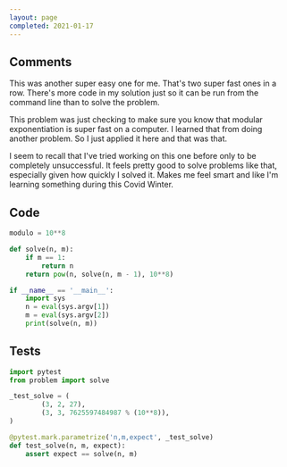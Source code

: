 ```yaml
---
layout: page
completed: 2021-01-17
---
```


## Comments

This was another super easy one for me.  That's two super fast ones in a row.
There's more code in my solution just so it can be run from the command line
than to solve the problem.

This problem was just checking to make sure you know that modular
exponentiation is super fast on a computer.  I learned that from doing another
problem.  So I just applied it here and that was that.

I seem to recall that I've tried working on this one before only to be
completely unsuccessful.  It feels pretty good to solve problems like that,
especially given how quickly I solved it.  Makes me feel smart and like I'm
learning something during this Covid Winter.

## Code

```python
modulo = 10**8

def solve(n, m):
    if m == 1:
        return n
    return pow(n, solve(n, m - 1), 10**8)

if __name__ == '__main__':
    import sys
    n = eval(sys.argv[1])
    m = eval(sys.argv[2])
    print(solve(n, m))
```

## Tests

```python
import pytest
from problem import solve

_test_solve = (
        (3, 2, 27),
        (3, 3, 7625597484987 % (10**8)),
)

@pytest.mark.parametrize('n,m,expect', _test_solve)
def test_solve(n, m, expect):
    assert expect == solve(n, m)
```
